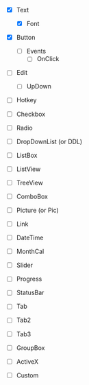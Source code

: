 - [x] Text
	- [x] Font
- [x] Button
	- [ ] Events 
		- [ ] OnClick
- [ ] Edit
	- [ ] UpDown
- [ ] Hotkey

- [ ] Checkbox
- [ ] Radio
- [ ] DropDownList (or DDL)

- [ ] ListBox
- [ ] ListView
- [ ] TreeView
- [ ] ComboBox

- [ ] Picture (or Pic)
- [ ] Link

- [ ] DateTime
- [ ] MonthCal

- [ ] Slider
- [ ] Progress
- [ ] StatusBar

- [ ] Tab
- [ ] Tab2
- [ ] Tab3
- [ ] GroupBox

- [ ] ActiveX
- [ ] Custom